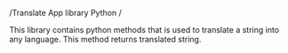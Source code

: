 /Translate App library Python /

This library contains python methods that is used to translate a string into any language. This method returns
translated string.